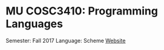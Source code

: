 # MU COSC3410: Programming Languages
Semester: Fall 2017
Language: Scheme
[Website](http://www.mscs.mu.edu/~mikes/cosc3410/assign.html)